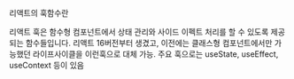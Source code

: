 리액트의 훅함수란

리액트 훅은 함수형 컴포넌트에서 상태 관리와 사이드 이펙트 처리를 할 수 있도록 제공되는 함수들입니다. 리액트 16버전부터 생겼고, 이전에는 클래스형 컴포넌트에서만 가능했던 라이프사이클을 이런훅으로 대체 가능. 주요 훅으로는 useState, useEffect, useContext 등이 있음
